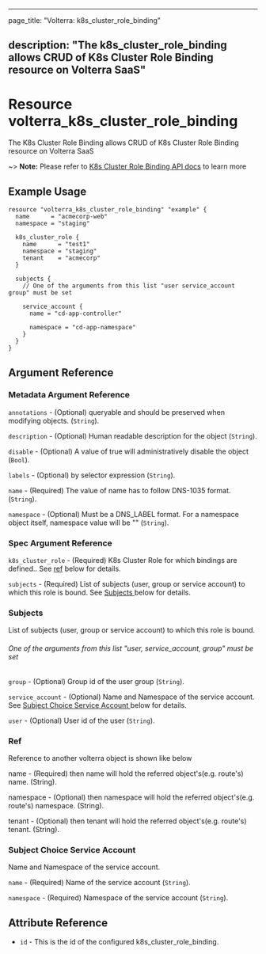 ---

page_title: "Volterra: k8s_cluster_role_binding"

description: "The k8s_cluster_role_binding allows CRUD of K8s Cluster Role Binding resource on Volterra SaaS"
-------------------------------------------------------------------------------------------------------------

Resource volterra_k8s_cluster_role_binding
==========================================

The K8s Cluster Role Binding allows CRUD of K8s Cluster Role Binding resource on Volterra SaaS

~> **Note:** Please refer to [K8s Cluster Role Binding API docs](https://docs.cloud.f5.com/docs/api/k8s-cluster-role-binding) to learn more

Example Usage
-------------

```hcl
resource "volterra_k8s_cluster_role_binding" "example" {
  name      = "acmecorp-web"
  namespace = "staging"

  k8s_cluster_role {
    name      = "test1"
    namespace = "staging"
    tenant    = "acmecorp"
  }

  subjects {
    // One of the arguments from this list "user service_account group" must be set

    service_account {
      name = "cd-app-controller"

      namespace = "cd-app-namespace"
    }
  }
}

```

Argument Reference
------------------

### Metadata Argument Reference

`annotations` - (Optional) queryable and should be preserved when modifying objects. (`String`).

`description` - (Optional) Human readable description for the object (`String`).

`disable` - (Optional) A value of true will administratively disable the object (`Bool`).

`labels` - (Optional) by selector expression (`String`).

`name` - (Required) The value of name has to follow DNS-1035 format. (`String`).

`namespace` - (Optional) Must be a DNS_LABEL format. For a namespace object itself, namespace value will be "" (`String`).

### Spec Argument Reference

`k8s_cluster_role` - (Required) K8s Cluster Role for which bindings are defined.. See [ref](#ref) below for details.

`subjects` - (Required) List of subjects (user, group or service account) to which this role is bound. See [Subjects ](#subjects) below for details.

### Subjects

List of subjects (user, group or service account) to which this role is bound.

###### One of the arguments from this list "user, service_account, group" must be set

`group` - (Optional) Group id of the user group (`String`).

`service_account` - (Optional) Name and Namespace of the service account. See [Subject Choice Service Account ](#subject-choice-service-account) below for details.

`user` - (Optional) User id of the user (`String`).

### Ref

Reference to another volterra object is shown like below

name - (Required) then name will hold the referred object's(e.g. route's) name. (String).

namespace - (Optional) then namespace will hold the referred object's(e.g. route's) namespace. (String).

tenant - (Optional) then tenant will hold the referred object's(e.g. route's) tenant. (String).

### Subject Choice Service Account

Name and Namespace of the service account.

`name` - (Required) Name of the service account (`String`).

`namespace` - (Required) Namespace of the service account (`String`).

Attribute Reference
-------------------

-	`id` - This is the id of the configured k8s_cluster_role_binding.
